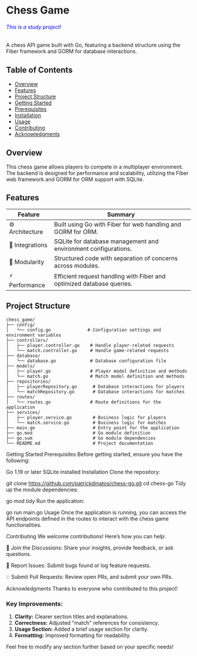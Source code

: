 # Chess Game
<h6 style="color: blue;">This is a study project!</h6>

A chess API game built with Go, featuring a backend structure using the Fiber framework and GORM for database interactions.

## Table of Contents
- [Overview](#overview)
- [Features](#features)
- [Project Structure](#project-structure)
- [Getting Started](#getting-started)
- [Prerequisites](#prerequisites)
- [Installation](#installation)
- [Usage](#usage)
- [Contributing](#contributing)
- [Acknowledgments](#acknowledgments)

## Overview
This chess game allows players to compete in a multiplayer environment. The backend is designed for performance and scalability, utilizing the Fiber web framework and GORM for ORM support with SQLite.

## Features
| Feature           | Summary                                                       |
|-------------------|---------------------------------------------------------------|
| ⚙️ Architecture    | Built using Go with Fiber for web handling and GORM for ORM. |
| 🔌 Integrations    | SQLite for database management and environment configurations. |
| 🧩 Modularity      | Structured code with separation of concerns across modules.   |
| ⚡️ Performance     | Efficient request handling with Fiber and optimized database queries. |

## Project Structure
```plaintext
chess_game/
├── config/
│   └── config.go              # Configuration settings and environment variables
├── controllers/
│   ├── player.controller.go    # Handle player-related requests
│   └── match.controller.go     # Handle game-related requests
├── database/
│   └── database.go             # Database configuration file
├── models/
│   ├── player.go               # Player model definition and methods
│   └── match.go                # Match model definition and methods
├── repositories/
│   ├── playerRepository.go      # Database interactions for players
│   └── matchRepository.go       # Database interactions for matches
├── routes/
│   └── routes.go               # Route definitions for the application
├── services/
│   ├── player.service.go        # Business logic for players
│   └── match.service.go         # Business logic for matches
├── main.go                      # Entry point for the application
├── go.mod                       # Go module definition
├── go.sum                       # Go module dependencies
└── README.md                    # Project documentation
```
Getting Started
Prerequisites
Before getting started, ensure you have the following:

Go 1.19 or later
SQLite installed
Installation
Clone the repository:

git clone https://github.com/patrickdmatos/chess-go.git
cd chess-go
Tidy up the module dependencies:

go mod tidy
Run the application:

go run main.go
Usage
Once the application is running, you can access the API endpoints defined in the routes to interact with the chess game functionalities.

Contributing
We welcome contributions! Here’s how you can help:

💬 Join the Discussions: Share your insights, provide feedback, or ask questions.

🐛 Report Issues: Submit bugs found or log feature requests.

💡 Submit Pull Requests: Review open PRs, and submit your own PRs.

Acknowledgments
Thanks to everyone who contributed to this project!


### Key Improvements:
1. **Clarity:** Clearer section titles and explanations.
2. **Correctness:** Adjusted "match" references for consistency.
3. **Usage Section:** Added a brief usage section for clarity.
4. **Formatting:** Improved formatting for readability.

Feel free to modify any section further based on your specific needs!
